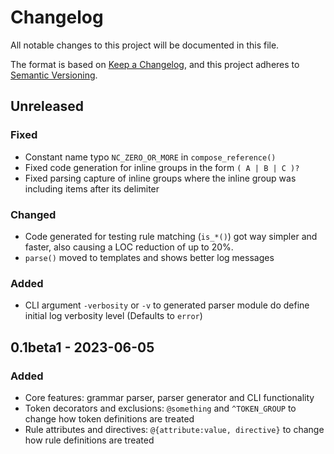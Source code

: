 # Changelog

All notable changes to this project will be documented in this file.

The format is based on [Keep a Changelog](https://keepachangelog.com/en/1.1.0/),
and this project adheres to [Semantic Versioning](https://semver.org/spec/v2.0.0.html).

## Unreleased

### Fixed

- Constant name typo `NC_ZERO_OR_MORE` in `compose_reference()`
- Fixed code generation for inline groups in the form `( A | B | C )?`
- Fixed parsing capture of inline groups where the inline group was including items after its delimiter

### Changed

- Code generated for testing rule matching (`is_*()`) got way simpler and faster, also causing a LOC reduction of up to 20%.
- `parse()` moved to templates and shows better log messages

### Added

- CLI argument `-verbosity` or `-v` to generated parser module do define initial log verbosity level (Defaults to `error`)

## 0.1beta1 - 2023-06-05

### Added

- Core features: grammar parser, parser generator and CLI functionality
- Token decorators and exclusions: `@something` and `^TOKEN_GROUP` to change how token definitions are treated
- Rule attributes and directives: `@{attribute:value, directive}` to change how rule definitions are treated

<!--
### Fixed

- Fixed bugs, typos and whatnot

### Changed

- Changes in dependencies, APIs etc.

### Deprecated

- Stuff will be removed in future versions

### Removed

- Stuff deprecated in previous versions
-->

<!--
## [0.1.0] - 2023-06-04

### Added

- Initial release.

[unreleased]: https://github.com/overdev/pygrammer/compare/v0.1.0...HEAD
[0.1.0]: https://github.com/overdev/pygrammer/compare/v0.0.8...v0.1.0
-->
